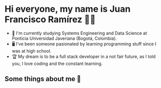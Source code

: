 # Hi everyone, my name is Juan Francisco Ramírez 👨‍💻
- 📘 I'm currently studying Systems Engineering and Data Science at Ponticia Universidad Javeriana (Bogotá, Colombia).
- 🖥 I've been someone pasionated by learning programming stuff since I was at high school.
- 🏆 My dream is to be a full stack developer in a not fair future, as I told you, I love coding and the constant learning.

## Some things about me 🧐

<!--
**juanfra312003/juanfra312003** is a ✨ _special_ ✨ repository because its `README.md` (this file) appears on your GitHub profile.

Here are some ideas to get you started:

- 🔭 I’m currently working on ...
- 🌱 I’m currently learning ...
- 👯 I’m looking to collaborate on ...
- 🤔 I’m looking for help with ...
- 💬 Ask me about ...
- 📫 How to reach me: ...
- 😄 Pronouns: ...
- ⚡ Fun fact: ...
-->
